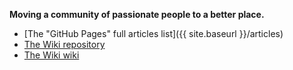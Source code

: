**Moving a community of passionate people to a better place.**

* [The "GitHub Pages" full articles list]({{ site.baseurl }}/articles) 
* [The Wiki repository](https://github.com/technet2/Wiki)
* [The Wiki wiki](https://github.com/technet2/Wiki/wiki])